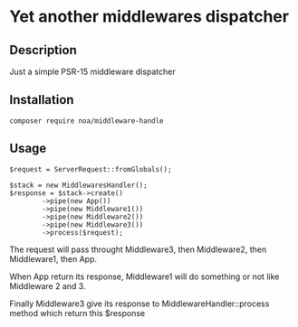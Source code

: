 # Yet another middlewares dispatcher

## Description

Just a simple PSR-15 middleware dispatcher

## Installation

    composer require noa/middleware-handle

## Usage

    $request = ServerRequest::fromGlobals();
    
    $stack = new MiddlewaresHandler();
    $response = $stack->create()
            ->pipe(new App())
            ->pipe(new Middleware1())
            ->pipe(new Middleware2())
            ->pipe(new Middleware3())
            ->process($request);
            
The request will pass throught Middleware3, then Middleware2, then Middleware1, then App.

When App return its response, Middleware1 will do something or not like Middleware 2 and 3.

Finally Middleware3 give its response to MiddlewareHandler::process method which return this $response            
    